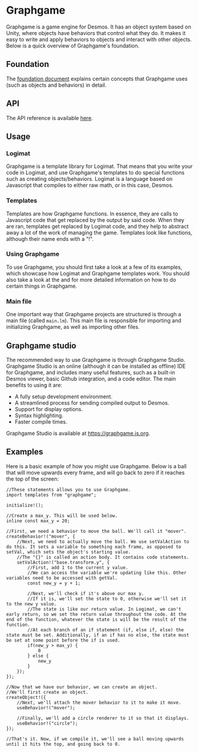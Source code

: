 # Graphgame
Graphgame is a game engine for Desmos. It has an object system based on Unity, where objects have behaviors that control what they do. It makes it easy to write and apply behaviors to objects and interact with other objects. Below is a quick overview of Graphgame's foundation.

## Foundation
The [foundation document](docs/FOUNDATION.md) explains certain concepts that Graphgame uses (such as objects and behaviors) in detail.

## API
The API reference is available [here](docs/API.md).

## Usage

### Logimat
Graphgame is a template library for Logimat. That means that you write your code in Logimat, and use Graphgame's templates to do special functions such as creating objects/behaviors. Logimat is a language based on Javascript that compiles to either raw math, or in this case, Desmos.

### Templates
Templates are how Graphgame functions. In essence, they are calls to Javascript code that get replaced by the output by said code. When they are ran, templates get replaced by Logimat code, and they help to abstract away a lot of the work of managing the game. Templates look like functions, although their name ends with a "!".

### Using Graphgame
To use Graphgame, you should first take a look at a few of its examples, which showcase how Logimat and Graphgame templates work. You should also take a look at the <API reference> and <Priority guide> for more detailed information on how to do certain things in Graphgame.

### Main file
One important way that Graphgame projects are structured is through a main file (called `main.lm`). This main file is responsible for importing and initializing Graphgame, as well as importing other files.

## Graphgame studio
The recommended way to use Graphgame is through Graphgame Studio. Graphgame Studio is an online (although it can be installed as offline) IDE for Graphgame, and includes many useful features, such as a built-in Desmos viewer, basic Github integration, and a code editor. The main benefits to using it are:
* A fully setup development environment.
* A streamlined process for sending compiled output to Desmos.
* Support for display options.
* Syntax highlighting.
* Faster compile times.

Graphgame Studio is available at https://graphgame.js.org.

## Examples
Here is a basic example of how you might use Graphgame. Below is a ball that will move upwards every frame, and will go back to zero if it reaches the top of the screen:
```
//These statements allows you to use Graphgame.
import templates from "graphgame";

initialize!();

//Create a max_y. This will be used below.
inline const max_y = 20;

//First, we need a behavior to move the ball. We'll call it "mover".
createBehavior!("mover", {
    //Next, we need to actually move the ball. We use setValAction to do this. It sets a variable to something each frame, as opposed to setVal, which sets the object's starting value.
    //The "{}" is called an action body. It contains code statements.
    setValAction!("base.transform.y", {
        //First, add 1 to the current y value.
        //We can access the variable we're updating like this. Other variables need to be accessed with getVal.
        const new_y = y + 1;
        
        //Next, we'll check if it's above our max y.
        //If it is, we'll set the state to 0, otherwise we'll set it to the new y value.
        //The state is like our return value. In Logimat, we can't early return, so we set the return value throughout the code. At the end of the function, whatever the state is will be the result of the function.
        //At each branch of an if statement (if, else if, else) the state must be set. Additionally, if an if has no else, the state must be set at some point before the if is used.
        if(new_y > max_y) {
            0
        } else {
            new_y
        }
    });
});

//Now that we have our behavior, we can create an object.
//We'll first create an object.
createObject!({
    //Next, we'll attach the mover behavior to it to make it move.
    useBehavior!("mover");
    
    //Finally, we'll add a circle renderer to it so that it displays.
    useBehavior!("circle");
});

//That's it. Now, if we compile it, we'll see a ball moving upwards until it hits the top, and going back to 0.
```